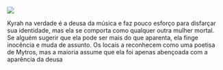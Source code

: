 ![](https://raw.githubusercontent.com/TheGiddyLimit/homebrew/master/_img/ArcanumWorldsOdysseyoftheDragonlords/Chapter1_KyrahThePoet_Page31.webp)


Kyrah na verdade é a deusa da música e faz pouco esforço para disfarçar sua identidade, mas ela se comporta como qualquer outra mulher mortal. Se alguém sugerir que ela pode ser mais do que aparenta, ela finge inocência e muda de assunto. Os locais a reconhecem como uma poetisa de Mytros, mas a maioria assume que ela foi apenas abençoada com a aparência da deusa

